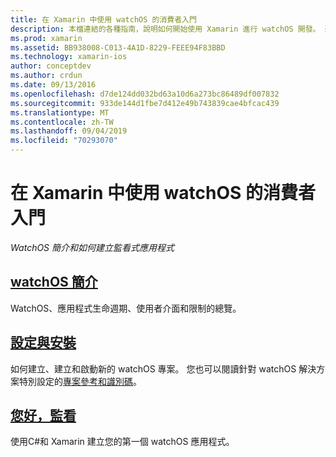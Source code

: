 ```yaml
---
title: 在 Xamarin 中使用 watchOS 的消費者入門
description: 本檔連結的各種指南，說明如何開始使用 Xamarin 進行 watchOS 開發。 連結的內容會提供 watchOS 的簡介、說明如何安裝 Xamarin 的 watchOS 支援，以及示範如何建立初始應用程式。
ms.prod: xamarin
ms.assetid: BB938008-C013-4A1D-8229-FEEE94F83BBD
ms.technology: xamarin-ios
author: conceptdev
ms.author: crdun
ms.date: 09/13/2016
ms.openlocfilehash: d7de124dd032bd63a10d6a273bc86489df007832
ms.sourcegitcommit: 933de144d1fbe7d412e49b743839cae4bfcac439
ms.translationtype: MT
ms.contentlocale: zh-TW
ms.lasthandoff: 09/04/2019
ms.locfileid: "70293070"
---
```

# <a name="getting-started-with-watchos-in-xamarin"></a>在 Xamarin 中使用 watchOS 的消費者入門

_WatchOS 簡介和如何建立監看式應用程式_

## <a name="introduction-to-watchosioswatchosget-startedintro-to-watchosmd"></a>[watchOS 簡介](~/ios/watchos/get-started/intro-to-watchos.md)

WatchOS、應用程式生命週期、使用者介面和限制的總覽。

## <a name="setup--installationioswatchosget-startedinstallationmd"></a>[設定與安裝](~/ios/watchos/get-started/installation.md)

如何建立、建立和啟動新的 watchOS 專案。
您也可以閱讀針對 watchOS 解決方案特別設定的[專案參考和識別碼](~/ios/watchos/get-started/project-references.md)。

## <a name="hello-watchioswatchosget-startedhello-watchmd"></a>[您好，監看](~/ios/watchos/get-started/hello-watch.md)

使用C#和 Xamarin 建立您的第一個 watchOS 應用程式。


